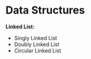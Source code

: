 # Data Structures
**Linked List:**
   - Singly Linked List
   - Doubly Linked List
   - Circular Linked List
